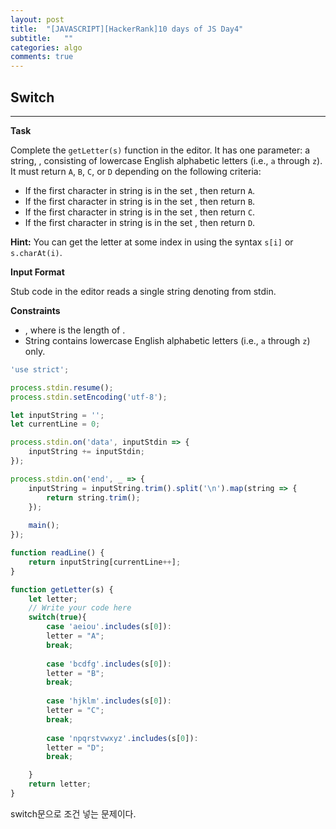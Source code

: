 ```yaml
---
layout: post
title:  "[JAVASCRIPT][HackerRank]10 days of JS Day4"
subtitle:   ""
categories: algo
comments: true
---
```




## Switch

---

**Task**

Complete the `getLetter(s)` function in the editor. It has one parameter: a string, , consisting of lowercase English alphabetic letters (i.e., `a` through `z`). It must return `A`, `B`, `C`, or `D` depending on the following criteria:

- If the first character in string  is in the set , then return `A`.
- If the first character in string  is in the set , then return `B`.
- If the first character in string  is in the set , then return `C`.
- If the first character in string  is in the set , then return `D`.

**Hint:** You can get the letter at some index  in  using the syntax `s[i]` or `s.charAt(i)`.

**Input Format**

Stub code in the editor reads a single string denoting  from stdin.

**Constraints**

- , where  is the length of .
- String  contains lowercase English alphabetic letters (i.e., `a` through `z`) only.



~~~javascript
'use strict';

process.stdin.resume();
process.stdin.setEncoding('utf-8');

let inputString = '';
let currentLine = 0;

process.stdin.on('data', inputStdin => {
    inputString += inputStdin;
});

process.stdin.on('end', _ => {
    inputString = inputString.trim().split('\n').map(string => {
        return string.trim();
    });
    
    main();    
});

function readLine() {
    return inputString[currentLine++];
}

function getLetter(s) {
    let letter;
    // Write your code here
    switch(true){
        case 'aeiou'.includes(s[0]):
        letter = "A";
        break;
        
        case 'bcdfg'.includes(s[0]):
        letter = "B";
        break;
        
        case 'hjklm'.includes(s[0]):
        letter = "C";
        break;
        
        case 'npqrstvwxyz'.includes(s[0]):
        letter = "D";
        break;

    }
    return letter;
}


~~~



switch문으로 조건 넣는 문제이다.